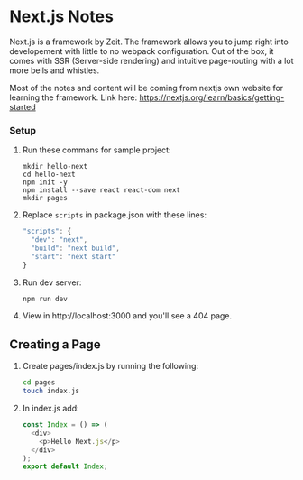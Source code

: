 # Next.js Notes
Next.js is a framework by Zeit. The framework allows you to jump right into developement with little to no webpack configuration. Out of the box, it comes with SSR (Server-side rendering) and intuitive page-routing with a lot more bells and whistles.

Most of the notes and content will be coming from nextjs own website for learning the framework. Link here:
https://nextjs.org/learn/basics/getting-started

### Setup
1. Run these commans for sample project:
    ```ssh
    mkdir hello-next
    cd hello-next
    npm init -y
    npm install --save react react-dom next
    mkdir pages
    ```
2. Replace `scripts` in  package.json with these lines:
    ```javascript
    "scripts": {
      "dev": "next",
      "build": "next build",
      "start": "next start"
    }
    ```
3. Run dev server:
    ```javascript
    npm run dev
    ```
4. View in http://localhost:3000 and you'll see a 404 page.

## Creating a Page
1. Create pages/index.js by running the following:
    ```sh
    cd pages
    touch index.js
    ```
2. In index.js add:
    ```javascript
    const Index = () => (
      <div>
        <p>Hello Next.js</p>
      </div>
    );
    export default Index;
    ```
